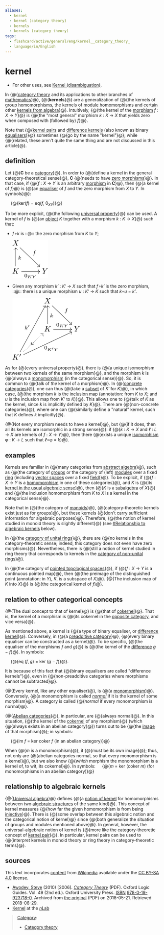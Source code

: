 ```yaml
---
aliases:
  - kernel
  - kernel (category theory)
  - kernels
  - kernels (category theory)
tags:
  - flashcard/active/general/eng/kernel__category_theory_
  - language/in/English
---
```


# kernel

- For other uses, see [Kernel \(disambiguation\)](kernel%20(disambiguation).md).

<!-- | ![](../../archives/Wikimedia%20Commons/Question%20book-new.svg) | This article __needs additional citations for [verification](https://en.wikipedia.org/wiki/Wikipedia:Verifiability)__. Please help [improve this article](https://en.wikipedia.org/wiki/Special:EditPage/Kernel%20%28category%20theory%29) by [adding citations to reliable sources](https://en.wikipedia.org/wiki/Help:Referencing%20for%20beginners). Unsourced material may be challenged and removed._Find sources:_ ["Kernel" category theory](https://www.google.com/search?as_eq=wikipedia&q=%22Kernel%22+category+theory) – [news](https://www.google.com/search?tbm=nws&q=%22Kernel%22+category+theory+-wikipedia&tbs=ar:1) __·__ [newspapers](https://www.google.com/search?&q=%22Kernel%22+category+theory&tbs=bkt:s&tbm=bks) __·__ [books](https://www.google.com/search?tbs=bks:1&q=%22Kernel%22+category+theory+-wikipedia) __·__ [scholar](https://scholar.google.com/scholar?q=%22Kernel%22+category+theory) __·__ [JSTOR](https://www.jstor.org/action/doBasicSearch?Query=%22Kernel%22+category+theory&acc=on&wc=on) _\(December 2009\)__\([Learn how and when to remove this message](https://en.wikipedia.org/wiki/Help:Maintenance%20template%20removal)\)_ | -->

In {@{[category theory](category%20theory.md) and its applications to other branches of [mathematics](mathematics.md)}@}, {@{__kernels__}@} are a generalization of {@{the kernels of [group homomorphisms](group%20homomorphism.md), the kernels of [module homomorphisms](module%20homomorphism.md) and certain other [kernels from algebra](kernel%20(algebra).md)}@}. Intuitively, {@{the kernel of the [morphism](morphism.md) _f_ : _X_ → _Y_}@} is {@{the "most general" morphism _k_ : _K_ → _X_ that yields zero when composed with \(followed by\) _f_}@}. <!--SR:!2026-01-28,298,342!2026-02-10,308,342!2026-01-03,233,282!2025-11-07,229,330!2026-02-16,313,342-->

Note that {@{[kernel pairs](kernel%20pair.md) and [difference kernels](difference%20kernel.md) \(also known as binary [equalisers](equaliser%20(mathematics).md)\)}@} sometimes {@{go by the name "kernel"}@}; while {@{related, these aren't quite the same thing and are not discussed in this article}@}. <!--SR:!2025-10-14,206,322!2026-03-14,333,342!2026-10-06,472,310-->

## definition

Let {@{__C__ be a [category](category%20theory.md)}@}. In order to {@{define a kernel in the general category-theoretical sense}@}, __C__ {@{needs to have [zero morphisms](zero%20morphism.md)}@}. In that case, if {@{_f_ : _X_ → _Y_ is an arbitrary [morphism](morphism.md) in __C__}@}, then {@{a kernel of _f_}@} is {@{an [equaliser](equaliser%20(mathematics).md) of _f_ and the zero morphism from _X_ to _Y_. In symbols}@}: <p> &emsp; {@{ker\(_f_\) = eq\(_f_, 0<sub>_XY_</sub>\)}@} <p> To be more explicit, {@{the following [universal property](universal%20property.md)}@} can be used. A kernel of _f_ is {@{an [object](object%20(category%20theory).md) _K_ together with a morphism _k_ : _K_ → _X_}@} such that: <!--SR:!2026-01-28,298,342!2026-03-17,336,342!2025-10-14,207,322!2025-10-17,208,322!2026-02-15,311,342!2025-08-21,151,302!2026-10-25,485,322!2025-11-20,240,330!2026-02-14,311,342-->

- _f_<!-- markdown separator -->&hairsp;∘<!-- markdown separator -->_k_ is ::@:: the zero morphism from _K_ to _Y_; <p> ![This diagram visualises the first property of kernels in category theory.](../../archives/Wikimedia%20Commons/First%20property%20of%20the%20kernel.svg) <!--SR:!2025-09-22,180,310!2025-08-23,169,322-->
- Given any morphism _k′_ : _K′_ → _X_ such that _f_<!-- markdown separator -->&hairsp;∘<!-- markdown separator -->_k′_ is the zero morphism, ::@:: there is a unique morphism _u_ : _K′_ → _K_ such that _k_<!-- markdown separator -->∘<!-- markdown separator -->_u_ = _k′_. <p> ![This commutative diagram visualises the properties of kernels in category theory.](../../archives/Wikimedia%20Commons/Properties%20of%20a%20kernel.svg) <!--SR:!2026-02-13,259,282!2025-09-09,166,270-->

As for {@{every universal property}@}, there is {@{a unique isomorphism between two kernels of the same morphism}@}, and the morphism _k_ is {@{always a [monomorphism](monomorphism.md) \(in the categorical sense\)}@}. So, it is common to {@{talk of _the_ kernel of a morphism}@}. In {@{[concrete categories](concrete%20categories.md)}@}, one can thus {@{take a [subset](subset.md) of _K′_ for _K_}@}, in which case, {@{the morphism _k_ is the [inclusion map](inclusion%20map.md) (annotation: from _K_ to _X_; and _u_ is the inclusion map from _K'_ to _K_)}@}. This allows one to {@{talk of _K_ as the kernel, since _k_ is implicitly defined by _K_}@}. There are {@{non-concrete categories}@}, where one can {@{similarly define a "natural" kernel, such that _K_ defines _k_ implicitly}@}. <!--SR:!2025-12-02,251,330!2025-08-24,170,322!2027-03-23,594,322!2026-03-14,333,342!2026-07-17,418,322!2026-02-16,312,342!2025-08-15,159,310!2026-03-13,332,342!2026-02-01,300,342!2025-08-19,162,310-->

{@{Not every morphism needs to have a kernel}@}, but {@{if it does, then all its kernels are isomorphic in a strong sense}@}: if {@{_k_ : _K_ → _X_ and _ℓ_ : _L_ → _X_ are kernels of _f_ : _X_ → _Y_}@}, then there {@{exists a unique [isomorphism](isomorphism.md) φ : _K_ → _L_ such that _ℓ_<!-- markdown separator -->∘φ = _k_}@}. <!--SR:!2025-11-13,218,322!2027-07-18,707,342!2025-08-23,170,322!2025-10-10,203,322-->

## examples

Kernels are familiar in {@{many categories from [abstract algebra](abstract%20algebra.md)}@}, such as {@{the category of [groups](group%20(algebra).md) or the category of \(left\) [modules](module%20(mathematics).md) over a fixed [ring](ring%20(mathematics).md) \(including [vector spaces](vector%20space.md) over a fixed [field](field%20(mathematics).md)\)}@}. To be explicit, if {@{_f_ : _X_ → _Y_ is a [homomorphism](homomorphism.md) in one of these categories}@}, and _K_ is {@{its [kernel in the usual algebraic sense](kernel%20(algebra).md)}@}, then {@{_K_ is a [subalgebra](subalgebra.md) of _X_}@} and {@{the inclusion homomorphism from _K_ to _X_ is a kernel in the categorical sense}@}. <!--SR:!2026-02-07,305,342!2026-05-25,303,250!2026-07-16,417,322!2026-02-14,310,342!2025-11-04,213,322!2025-08-27,173,322-->

Note that in {@{the category of [monoids](monoid.md)}@}, {@{category-theoretic kernels exist just as for groups}@}, but these kernels {@{don't carry sufficient information for algebraic purposes}@}. Therefore, {@{the notion of kernel studied in monoid theory is slightly different}@} \(see [\#Relationship to algebraic kernels](#relationship%20to%20algebraic%20kernels) below\). <!--SR:!2027-07-23,711,342!2026-05-25,360,302!2025-12-07,255,330!2026-01-30,300,342-->

In {@{the [category of unital rings](category%20of%20rings.md)}@}, there are {@{no kernels in the category-theoretic sense; indeed, this category does not even have zero morphisms}@}. Nevertheless, there is {@{still a notion of kernel studied in ring theory that corresponds to kernels in the [category of non-unital rings](category%20of%20rings.md#rings%20without%20identity)}@}. <!--SR:!2025-10-17,208,322!2026-02-11,309,342!2026-01-29,284,302-->

In {@{the category of [pointed topological spaces](pointed%20space.md)}@}, if {@{_f_ : _X_ → _Y_ is a continuous pointed map}@}, then {@{the preimage of the distinguished point (annotation: in _Y_), _K_, is a subspace of _X_}@}. {@{The inclusion map of _K_ into _X_}@} is {@{the categorical kernel of _f_}@}. <!--SR:!2025-10-13,205,322!2026-01-28,298,342!2026-02-06,304,342!2026-03-15,334,342!2025-09-28,195,322-->

## relation to other categorical concepts

{@{The dual concept to that of kernel}@} is {@{that of [cokernel](cokernel.md)}@}. That is, the kernel of a morphism is {@{its cokernel in the [opposite category](opposite%20category.md), and vice versa}@}. <!--SR:!2026-01-26,296,342!2026-02-05,304,342!2026-03-16,335,342-->

As mentioned above, a kernel is {@{a type of binary equaliser, or [difference kernel](difference%20kernel.md)}@}. Conversely, in {@{a [preadditive category](preadditive%20category.md)}@}, {@{every binary equaliser can be constructed as a kernel}@}. To be specific, {@{the equaliser of the morphisms _f_ and _g_}@} is {@{the kernel of the [difference](subtraction.md) _g_ − _f_}@}. In symbols: <p> &emsp; {@{eq \(_f_, <!-- markdown separator -->_g_\) = ker \(_g_ − _f_\)}@}. <p> It is because of this fact that {@{binary equalisers are called "difference kernels"}@}, even in {@{non-preadditive categories where morphisms cannot be subtracted}@}. <!--SR:!2026-01-29,299,342!2026-05-24,359,302!2026-02-15,312,342!2025-11-04,213,322!2026-01-27,297,342!2025-08-12,160,310!2025-11-14,234,330!2026-06-09,348,302-->

{@{Every kernel, like any other equaliser}@}, is {@{a [monomorphism](monomorphism.md)}@}. Conversely, {@{a monomorphism is called _[normal](normal%20morphism.md)_ if it is the kernel of some morphism}@}. A category is called {@{_normal_ if every monomorphism is normal}@}. <!--SR:!2026-01-29,299,342!2025-10-06,204,322!2025-08-26,168,310!2025-09-11,171,310-->

{@{[Abelian categories](abelian%20categories.md)}@}, in particular, are {@{always normal}@}. In this situation, {@{the kernel of the [cokernel](cokernel.md) of any morphism}@} \(which {@{always exists in an abelian category}@}\) turns out to be {@{the [image](image%20(category%20theory).md) of that morphism}@}; in symbols: <p> &emsp; {@{im _f_ = ker coker _f_ \(in an abelian category\)}@} <p> When {@{_m_ is a monomorphism}@}, it {@{must be its own image}@}; thus, not only are {@{abelian categories normal, so that every monomorphism is a kernel}@}, but we also know {@{_which_ morphism the monomorphism is a kernel of, to wit, its cokernel}@}. In symbols: &emsp; {@{_m_ = ker \(coker _m_\) \(for monomorphisms in an abelian category\)}@} <!--SR:!2025-12-07,255,330!2025-09-30,197,322!2025-08-14,158,310!2026-01-30,300,342!2025-10-12,204,322!2025-10-11,204,322!2025-08-12,157,310!2026-02-21,317,342!2025-10-19,164,282!2026-01-07,228,270!2026-06-01,365,302-->

## relationship to algebraic kernels

{@{[Universal algebra](universal%20algebra.md)}@} defines {@{a [notion of kernel](kernel%20(universal%20algebra).md) for homomorphisms between two [algebraic structures](algebraic%20structure.md) of the same kind}@}. This concept of kernel measures {@{how far the given homomorphism is from being [injective](injective.md)}@}. There is {@{some overlap between this algebraic notion and the categorical notion of kernel}@} since {@{both generalize the situation of groups and modules mentioned above}@}. In general, however, the universal-algebraic notion of kernel is {@{more like the category-theoretic concept of [kernel pair](kernel%20pair.md)}@}. In particular, kernel pairs can be used to {@{interpret kernels in monoid theory or ring theory in category-theoretic terms}@}. <!--SR:!2026-03-12,331,342!2027-01-07,516,322!2025-11-15,236,330!2025-10-23,213,322!2025-10-01,198,322!2025-10-23,213,322!2026-03-31,321,302-->

## sources

This text incorporates [content](https://en.wikipedia.org/wiki/kernel_(category_theory)) from [Wikipedia](Wikipedia.md) available under the [CC BY-SA 4.0](https://creativecommons.org/licenses/by-sa/4.0/) license.

- <a id="CITEREFAwodey2010"></a> [Awodey, Steve](Steve%20Awodey.md) \(2010\) \[2006\]. [_Category Theory_](https://web.archive.org/web/20180521155021/http://angg.twu.net/MINICATS/awodey__category_theory.pdf) \(PDF\). Oxford Logic Guides. Vol. 49 \(2nd ed.\). Oxford University Press. [ISBN](ISBN%20(identifier).md) [978-0-19-923718-0](https://en.wikipedia.org/wiki/Special:BookSources/978-0-19-923718-0). Archived from [the original](http://angg.twu.net/MINICATS/awodey__category_theory.pdf) \(PDF\) on 2018-05-21. Retrieved 2018-06-29.
- [Kernel](https://ncatlab.org/nlab/show/kernel) at the [_n_<!-- markdown separator -->Lab](nLab.md)

> [Category](https://en.wikipedia.org/wiki/Help:Category):
>
> - [Category theory](https://en.wikipedia.org/wiki/Category:Category%20theory)
